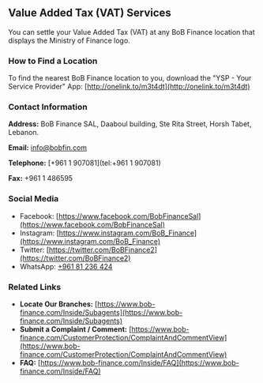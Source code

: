 ## Value Added Tax (VAT) Services

You can settle your Value Added Tax (VAT) at any BoB Finance location that displays the Ministry of Finance logo.

### How to Find a Location

To find the nearest BoB Finance location to you, download the "YSP - Your Service Provider" App:
[http://onelink.to/m3t4dt](http://onelink.to/m3t4dt)

### Contact Information

**Address:**
BoB Finance SAL, Daaboul building, Ste Rita Street, Horsh Tabet, Lebanon.

**Email:**
[info@bobfin.com](mailto:info@bobfin.com)

**Telephone:**
[+961 1 907081](tel:+961 1 907081)

**Fax:**
+961 1 486595

### Social Media

*   Facebook: [https://www.facebook.com/BobFinanceSal](https://www.facebook.com/BobFinanceSal)
*   Instagram: [https://www.instagram.com/BoB_Finance](https://www.instagram.com/BoB_Finance)
*   Twitter: [https://twitter.com/BoBFinance2](https://twitter.com/BoBFinance2)
*   WhatsApp: [+961 81 236 424](https://api.whatsapp.com/send?phone=96181236424)

### Related Links

*   **Locate Our Branches:** [https://www.bob-finance.com/Inside/Subagents](https://www.bob-finance.com/Inside/Subagents)
*   **Submit a Complaint / Comment:** [https://www.bob-finance.com/CustomerProtection/ComplaintAndCommentView](https://www.bob-finance.com/CustomerProtection/ComplaintAndCommentView)
*   **FAQ:** [https://www.bob-finance.com/Inside/FAQ](https://www.bob-finance.com/Inside/FAQ)